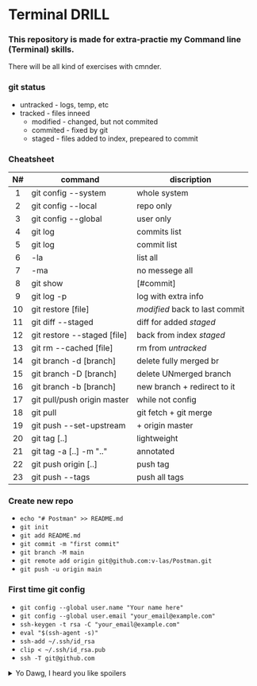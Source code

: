 # Terminal DRILL

### This repository is made for extra-practie my Command line (Terminal) skills.
There will be all kind of exercises with cmnder.

### git status
- untracked - logs, temp, etc
- tracked - files inneed
  - modified - changed, but not commited
  - commited - fixed by git
  - staged - files added to index, prepeared to commit

### Cheatsheet
N# | command | discription
:---:| --- | ---
1 | git config --system | whole system
2 | git config --local | repo only
3 | git config --global | user only
4 | git log | commits list
5 | git log | commit list
6 | -la | list all 
7 | -ma | no messege all
8 | git show | [#commit]
9 | git log -p | log with extra info
10 | git restore [file] | *modified* back to last commit
11 | git diff --staged | diff for added *staged*
12 | git restore --staged [file] | back from index *staged*
13 | git rm --cached [file] | rm from *untracked*
14 | git branch -d [branch] | delete fully merged br
15 | git branch -D [branch] | delete UNmerged branch
16 | git branch -b [branch] | new branch + redirect to it
17 | git pull/push origin master | while not config
18 | git pull | git fetch + git merge
19 | git push --set-upstream | + origin master
20 | git tag [..] | lightweight
21 | git tag -a [..] -m ".." | annotated
22 | git push origin [..] | push tag
23 | git push --tags | push all tags

### Create new repo
- `echo "# Postman" >> README.md`
- `git init`
- `git add README.md`
- `git commit -m "first commit"`
- `git branch -M main`
- `git remote add origin git@github.com:v-las/Postman.git`
- `git push -u origin main`

### First time git config
- `git config --global user.name "Your name here"`
- `git config --global user.email "your_email@example.com"`
- `ssh-keygen -t rsa -C "your_email@example.com"`
- `eval "$(ssh-agent -s)"`
- `ssh-add ~/.ssh/id_rsa`
- `clip < ~/.ssh/id_rsa.pub`
- `ssh -T git@github.com`

<details>
<summary>Yo Dawg, I heard you like spoilers</summary>
  <details>
  <summary>So I put a spoiler on your spoiler</summary>
    <details>
    <summary>So you can drive while</summary>
    Snape kills Dumledore
      
      Aaahh! You know this joke already, I'm so proud of you!~
<img src="https://marriednetworth.com/wp-content/uploads/2018/05/xzibit_2466.jpeg" alt="Snoop Dogg" width="70%" height="70%">
  </details>
</details>

